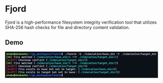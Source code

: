 # Fjord

Fjord is a high-performance filesystem integrity verification tool that utilizes SHA-256 hash checks for file and directory content validation.

## Demo

![demoimage](assets/image.png)
